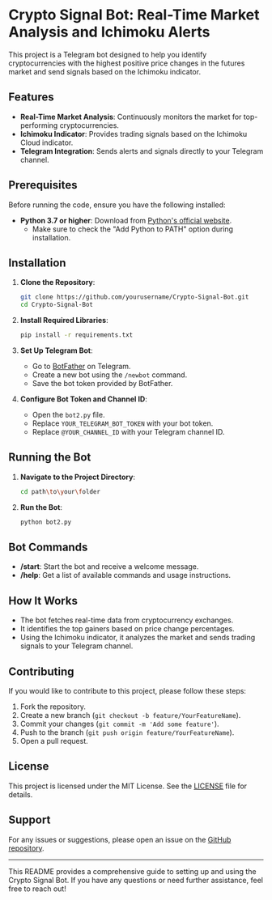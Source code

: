 # Crypto Signal Bot: Real-Time Market Analysis and Ichimoku Alerts

This project is a Telegram bot designed to help you identify cryptocurrencies with the highest positive price changes in the futures market and send signals based on the Ichimoku indicator.

## Features

- **Real-Time Market Analysis**: Continuously monitors the market for top-performing cryptocurrencies.
- **Ichimoku Indicator**: Provides trading signals based on the Ichimoku Cloud indicator.
- **Telegram Integration**: Sends alerts and signals directly to your Telegram channel.

## Prerequisites

Before running the code, ensure you have the following installed:

- **Python 3.7 or higher**: Download from [Python's official website](https://www.python.org/downloads/).
  - Make sure to check the "Add Python to PATH" option during installation.

## Installation

1. **Clone the Repository**:
   ```bash
   git clone https://github.com/yourusername/Crypto-Signal-Bot.git
   cd Crypto-Signal-Bot
   ```

2. **Install Required Libraries**:
   ```bash
   pip install -r requirements.txt
   ```

3. **Set Up Telegram Bot**:
   - Go to [BotFather](https://t.me/BotFather) on Telegram.
   - Create a new bot using the `/newbot` command.
   - Save the bot token provided by BotFather.

4. **Configure Bot Token and Channel ID**:
   - Open the `bot2.py` file.
   - Replace `YOUR_TELEGRAM_BOT_TOKEN` with your bot token.
   - Replace `@YOUR_CHANNEL_ID` with your Telegram channel ID.

## Running the Bot

1. **Navigate to the Project Directory**:
   ```bash
   cd path\to\your\folder
   ```

2. **Run the Bot**:
   ```bash
   python bot2.py
   ```

## Bot Commands

- **/start**: Start the bot and receive a welcome message.
- **/help**: Get a list of available commands and usage instructions.

## How It Works

- The bot fetches real-time data from cryptocurrency exchanges.
- It identifies the top gainers based on price change percentages.
- Using the Ichimoku indicator, it analyzes the market and sends trading signals to your Telegram channel.

## Contributing

If you would like to contribute to this project, please follow these steps:

1. Fork the repository.
2. Create a new branch (`git checkout -b feature/YourFeatureName`).
3. Commit your changes (`git commit -m 'Add some feature'`).
4. Push to the branch (`git push origin feature/YourFeatureName`).
5. Open a pull request.

## License

This project is licensed under the MIT License. See the [LICENSE](LICENSE) file for details.

## Support

For any issues or suggestions, please open an issue on the [GitHub repository](https://github.com/yourusername/Crypto-Signal-Bot/issues).

---

This README provides a comprehensive guide to setting up and using the Crypto Signal Bot. If you have any questions or need further assistance, feel free to reach out!
